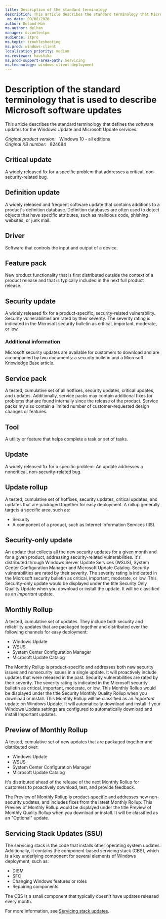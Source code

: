 ```yaml
---
title: Description of the standard terminology
description: This article describes the standard terminology that Microsoft uses to describe software updates.
 ms.date: 09/08/2020
author: Deland-Han
ms.author: delhan
manager: dscontentpm
audience: itpro
ms.topic: troubleshooting
ms.prod: windows-client
localization_priority: medium
ms.reviewer: kaushika
ms.prod-support-area-path: Servicing
ms.technology: windows-client-deployment
---
```

# Description of the standard terminology that is used to describe Microsoft software updates

This article describes the standard terminology that defines the software updates for the Windows Update and Microsoft Update services.

_Original product version:_ &nbsp; Windows 10 - all editions  
_Original KB number:_ &nbsp; 824684

## Critical update

A widely released fix for a specific problem that addresses a critical, non-security-related bug.

## Definition update

A widely released and frequent software update that contains additions to a product's definition database. Definition databases are often used to detect objects that have specific attributes, such as malicious code, phishing websites, or junk mail.

## Driver

Software that controls the input and output of a device.

## Feature pack

New product functionality that is first distributed outside the context of a product release and that is typically included in the next full product release.

## Security update

A widely released fix for a product-specific, security-related vulnerability. Security vulnerabilities are rated by their severity. The severity rating is indicated in the Microsoft security bulletin as critical, important, moderate, or low.

### Additional information

Microsoft security updates are available for customers to download and are accompanied by two documents: a security bulletin and a Microsoft Knowledge Base article.

## Service pack

A tested, cumulative set of all hotfixes, security updates, critical updates, and updates. Additionally, service packs may contain additional fixes for problems that are found internally since the release of the product. Service packs my also contain a limited number of customer-requested design changes or features.

## Tool

A utility or feature that helps complete a task or set of tasks.

## Update

A widely released fix for a specific problem. An update addresses a noncritical, non-security-related bug.

## Update rollup

A tested, cumulative set of hotfixes, security updates, critical updates, and updates that are packaged together for easy deployment. A rollup generally targets a specific area, such as:

- Security
- A component of a product, such as Internet Information Services (IIS).

## Security-only update

An update that collects all the new security updates for a given month and for a given product, addressing security-related vulnerabilities. It's distributed through Windows Server Update Services (WSUS), System Center Configuration Manager and Microsoft Update Catalog. Security vulnerabilities are rated by their severity. The severity rating is indicated in the Microsoft security bulletin as critical, important, moderate, or low. This Security-only update would be displayed under the title Security Only Quality Update when you download or install the update.  It will be classified as an *Important* update.

## Monthly Rollup

A tested, cumulative set of updates. They include both security and reliability updates that are packaged together and distributed over the following channels for easy deployment:

- Windows Update
- WSUS
- System Center Configuration Manager
- Microsoft Update Catalog

The Monthly Rollup is product-specific and addresses both new security issues and nonsecurity issues in a single update. It will proactively include updates that were released in the past. Security vulnerabilities are rated by their severity. The severity rating is indicated in the Microsoft security bulletin as critical, important, moderate, or low. This Monthly Rollup would be displayed under the title Security Monthly Quality Rollup when you download or install. This Monthly Rollup will be classified as an *Important* update on Windows Update. It will automatically download and install if your Windows Update settings are configured to automatically download and install Important updates.

## Preview of Monthly Rollup

A tested, cumulative set of new updates that are packaged together and distributed over:

- Windows Update
- WSUS
- System Center Configuration Manager
- Microsoft Update Catalog

It's distributed ahead of the release of the next Monthly Rollup for customers to proactively download, test, and provide feedback.

The Preview of Monthly Rollup is product-specific and addresses new non-security updates, and includes fixes from the latest Monthly Rollup. This Preview of Monthly Rollup would be displayed under the title Preview of Monthly Quality Rollup when you download or install. It will be classified as an "Optional" update.

## Servicing Stack Updates (SSU)

The servicing stack is the code that installs other operating system updates. Additionally, it contains the component-based servicing stack (CBS), which is a key underlying component for several elements of Windows deployment, such as:

- DISM
- SFC
- Changing Windows features or roles
- Repairing components

The CBS is a small component that typically doesn't have updates released every month.

For more information, see [Servicing stack updates](/windows/deployment/update/servicing-stack-updates).
